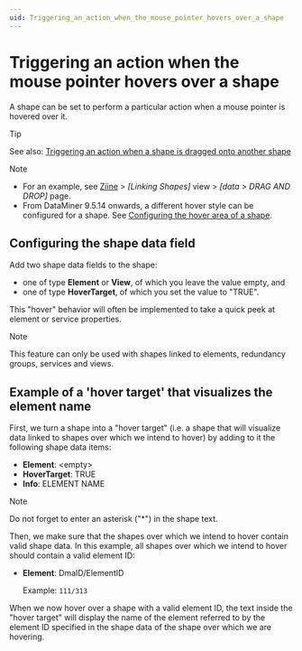 ```yaml
---
uid: Triggering_an_action_when_the_mouse_pointer_hovers_over_a_shape
---
```


# Triggering an action when the mouse pointer hovers over a shape

A shape can be set to perform a particular action when a mouse pointer is hovered over it.

> [!TIP]
> See also: [Triggering an action when a shape is dragged onto another shape](xref:Triggering_an_action_when_a_shape_is_dragged_onto_another_shape)

> [!NOTE]
> - For an example, see [Ziine](xref:ZiineDemoSystem) > *[Linking Shapes]* view > *[data > DRAG AND DROP]* page.
> - From DataMiner 9.5.14 onwards, a different hover style can be configured for a shape. See [Configuring the hover area of a shape](xref:Configuring_the_hover_area_of_a_shape).

## Configuring the shape data field

Add two shape data fields to the shape:

- one of type **Element** or **View**, of which you leave the value empty, and
- one of type **HoverTarget**, of which you set the value to "TRUE".

This "hover" behavior will often be implemented to take a quick peek at element or service properties.

> [!NOTE]
> This feature can only be used with shapes linked to elements, redundancy groups, services and views.

## Example of a 'hover target' that visualizes the element name

First, we turn a shape into a "hover target" (i.e. a shape that will visualize data linked to shapes over which we intend to hover) by adding to it the following shape data items:

- **Element**: \<empty>
- **HoverTarget**: TRUE
- **Info**: ELEMENT NAME

> [!NOTE]
> Do not forget to enter an asterisk ("\*") in the shape text.

Then, we make sure that the shapes over which we intend to hover contain valid shape data. In this example, all shapes over which we intend to hover should contain a valid element ID:

- **Element**: DmaID/ElementID

  Example: `111/313`

When we now hover over a shape with a valid element ID, the text inside the "hover target" will display the name of the element referred to by the element ID specified in the shape data of the shape over which we are hovering.
